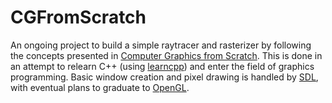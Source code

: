 # CGFromScratch

An ongoing project to build a simple raytracer and rasterizer by following the concepts presented in [Computer Graphics from Scratch](https://www.gabrielgambetta.com/computer-graphics-from-scratch/). This is done in an attempt to relearn C++ (using [learncpp](https://www.learncpp.com/)) and enter the field of graphics programming. Basic window creation and pixel drawing is handled by [SDL](https://www.libsdl.org/), with eventual plans to graduate to [OpenGL](https://learnopengl.com/).